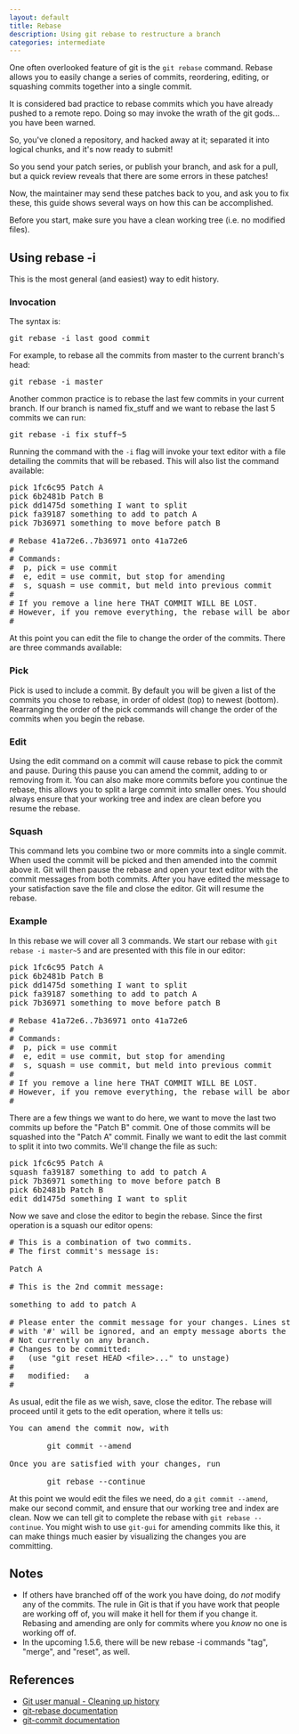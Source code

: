 ```yaml
---
layout: default
title: Rebase
description: Using git rebase to restructure a branch
categories: intermediate
---
```


<p class="intro">One often overlooked feature of git is the <code>git rebase</code> command. Rebase allows you to easily change a series of commits, reordering, editing, or squashing commits together into a single commit.</p>

<span class="attention">It is considered bad practice to rebase commits which you have already pushed to a remote repo.  Doing so may invoke the wrath of the git gods... you have been warned.</span>

So, you've cloned a repository, and hacked away at it; separated it into logical chunks, and it's now ready to submit!

So you send your patch series, or publish your branch, and ask for a pull, but a quick review reveals that there are some errors in these patches!

Now, the maintainer may send these patches back to you, and ask you to fix these, this guide shows several ways on how this can be accomplished.

Before you start, make sure you have a clean working tree (i.e. no modified files).

Using rebase -i
---------------

This is the most general (and easiest) way to edit history.

### Invocation

The syntax is:

<pre class="terminal">git rebase -i last_good_commit</pre>

For example, to rebase all the commits from master to the current branch's head:

<pre class="terminal">git rebase -i master</pre>

Another common practice is to rebase the last few commits in your current branch.  If our branch is named fix_stuff and we want to rebase the last 5 commits we can run:

<pre class="terminal">git rebase -i fix_stuff~5</pre>

Running the command with the `-i` flag will invoke your text editor with a file detailing the commits that will be rebased.  This will also list the command available:

<pre>
pick 1fc6c95 Patch A
pick 6b2481b Patch B
pick dd1475d something I want to split
pick fa39187 something to add to patch A
pick 7b36971 something to move before patch B

# Rebase 41a72e6..7b36971 onto 41a72e6
#
# Commands:
#  p, pick = use commit
#  e, edit = use commit, but stop for amending
#  s, squash = use commit, but meld into previous commit
#
# If you remove a line here THAT COMMIT WILL BE LOST.
# However, if you remove everything, the rebase will be aborted.
#
</pre>

At this point you can edit the file to change the order of the commits.  There are three commands available:

### Pick

Pick is used to include a commit.  By default you will be given a list of the commits you chose to rebase, in order of oldest (top) to newest (bottom).  Rearranging the order of the pick commands will change the order of the commits when you begin the rebase.

### Edit

Using the edit command on a commit will cause rebase to pick the commit and pause.  During this pause you can amend the commit, adding to or removing from it.  You can also make more commits before you continue the rebase, this allows you to split a large commit into smaller ones.  You should always ensure that your working tree and index are clean before you resume the rebase.

### Squash

This command lets you combine two or more commits into a single commit.  When used the commit will be picked and then amended into the commit above it.  Git will then pause the rebase and open your text editor with the commit messages from both commits.  After you have edited the message to your satisfaction save the file and close the editor.  Git will resume the rebase.

### Example

In this rebase we will cover all 3 commands.  We start our rebase with `git rebase -i master~5` and are presented with this file in our editor:

<pre>
pick 1fc6c95 Patch A
pick 6b2481b Patch B
pick dd1475d something I want to split
pick fa39187 something to add to patch A
pick 7b36971 something to move before patch B

# Rebase 41a72e6..7b36971 onto 41a72e6
#
# Commands:
#  p, pick = use commit
#  e, edit = use commit, but stop for amending
#  s, squash = use commit, but meld into previous commit
#
# If you remove a line here THAT COMMIT WILL BE LOST.
# However, if you remove everything, the rebase will be aborted.
#
</pre>

There are a few things we want to do here, we want to move the last two commits up before the "Patch B" commit.  One of those commits will be squashed into the "Patch A" commit.  Finally we want to edit the last commit to split it into two commits.  We'll change the file as such:

<pre>
pick 1fc6c95 Patch A
squash fa39187 something to add to patch A
pick 7b36971 something to move before patch B
pick 6b2481b Patch B
edit dd1475d something I want to split
</pre>

Now we save and close the editor to begin the rebase.  Since the first operation is a squash our editor opens:

<pre>
# This is a combination of two commits.
# The first commit's message is:

Patch A

# This is the 2nd commit message:

something to add to patch A

# Please enter the commit message for your changes. Lines starting
# with '#' will be ignored, and an empty message aborts the commit.
# Not currently on any branch.
# Changes to be committed:
#   (use "git reset HEAD &lt;file>..." to unstage)
#
#	modified:   a
#
</pre>

As usual, edit the file as we wish, save, close the editor.  The rebase will proceed until it gets to the edit operation, where it tells us:

<pre class="terminal">
You can amend the commit now, with

        git commit --amend

Once you are satisfied with your changes, run

        git rebase --continue
</pre>

At this point we would edit the files we need, do a `git commit --amend`, make our second commit, and ensure that our working tree and index are clean.  Now we can tell git to complete the rebase with `git rebase --continue`.  You might wish to use `git-gui` for amending commits like this, it can make things much easier by visualizing the changes you are committing.

Notes
-----

* If others have branched off of the work you have doing, do _not_ modify any of the commits.  The rule in Git is that if you have work that people are working off of, you will make it hell for them if you change it.  Rebasing and amending are only for commits where you *know* no one is working off of.
* In the upcoming 1.5.6, there will be new rebase -i commands "tag", "merge", and "reset", as well.

References
----------

* [Git user manual - Cleaning up history](http://www.kernel.org/pub/software/scm/git/docs/user-manual.html#cleaning-up-history)
* [git-rebase documentation](http://www.kernel.org/pub/software/scm/git/docs/git-rebase.html)
* [git-commit documentation](http://www.kernel.org/pub/software/scm/git/docs/git-commit.html)
